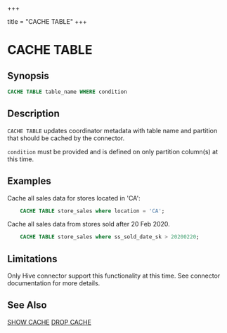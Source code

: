 +++

title = "CACHE TABLE"
+++

CACHE TABLE
===========

Synopsis
--------

``` sql
CACHE TABLE table_name WHERE condition
```

Description
-----------

`CACHE TABLE` updates coordinator metadata with table name and partition that should be cached by the connector.

`condition` must be provided and is defined on only partition column(s) at this time. 

Examples
--------

Cache all sales data for stores located in 'CA':

``` sql
    CACHE TABLE store_sales where location = 'CA';
```
Cache all sales data from stores sold after 20 Feb 2020.
 
``` sql 
    CACHE TABLE store_sales where ss_sold_date_sk > 20200220;
```
 
Limitations
-----------

Only Hive connector support this functionality at this time. See connector documentation for more details.

See Also
--------

[SHOW CACHE](./show-cache.html)
[DROP CACHE](./drop-cache.html)
